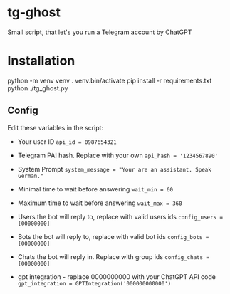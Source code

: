 # tg-ghost
Small script, that let's you run a Telegram account by ChatGPT

# Installation
python -m venv venv
. venv.bin/activate
pip install -r requirements.txt
python ./tg_ghost.py


## Config
Edit these variables in the script:

- Your user ID
`api_id = 0987654321`

- Telegram PAI hash. Replace with your own
`api_hash = '1234567890'`

- System Prompt
`system_message = "Your are an assistant. Speak German."`

- Minimal time to wait before answering
`wait_min = 60`
- Maximum time to wait before answering
`wait_max = 360`

- Users the bot will reply to, replace with valid users ids
`config_users = [00000000]`
- Bots the bot will reply to, replace with valid bot ids
`config_bots = [00000000]`
- Chats the bot will reply in. Replace with group ids
`config_chats = [00000000]`

- gpt integration - replace 0000000000 with your ChatGPT API code
`gpt_integration = GPTIntegration('000000000000')`
